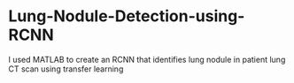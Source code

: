# Lung-Nodule-Detection-using-RCNN
I used MATLAB to create an RCNN that identifies lung nodule in patient lung CT scan using transfer learning
